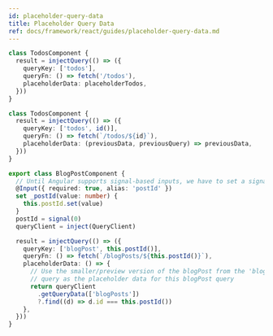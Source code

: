 ```yaml
---
id: placeholder-query-data
title: Placeholder Query Data
ref: docs/framework/react/guides/placeholder-query-data.md
---
```


[//]: # 'ExampleValue'

```ts
class TodosComponent {
  result = injectQuery(() => ({
    queryKey: ['todos'],
    queryFn: () => fetch('/todos'),
    placeholderData: placeholderTodos,
  }))
}
```

[//]: # 'ExampleValue'
[//]: # 'Memoization'
[//]: # 'Memoization'
[//]: # 'ExampleFunction'

```ts
class TodosComponent {
  result = injectQuery(() => ({
    queryKey: ['todos', id()],
    queryFn: () => fetch(`/todos/${id}`),
    placeholderData: (previousData, previousQuery) => previousData,
  }))
}
```

[//]: # 'ExampleFunction'
[//]: # 'ExampleCache'

```ts
export class BlogPostComponent {
  // Until Angular supports signal-based inputs, we have to set a signal
  @Input({ required: true, alias: 'postId' })
  set _postId(value: number) {
    this.postId.set(value)
  }
  postId = signal(0)
  queryClient = inject(QueryClient)

  result = injectQuery(() => ({
    queryKey: ['blogPost', this.postId()],
    queryFn: () => fetch(`/blogPosts/${this.postId()}`),
    placeholderData: () => {
      // Use the smaller/preview version of the blogPost from the 'blogPosts'
      // query as the placeholder data for this blogPost query
      return queryClient
        .getQueryData(['blogPosts'])
        ?.find((d) => d.id === this.postId())
    },
  }))
}
```

[//]: # 'ExampleCache'
[//]: # 'Materials'
[//]: # 'Materials'
